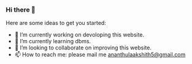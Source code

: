 ### Hi there 👋

<!--
**akshith6212/akshith6212** is a ✨ _special_ ✨ repository because its `README.md` (this file) appears on your GitHub profile.
-->
Here are some ideas to get you started:

- 🔭 I’m currently working on devoloping this website.
- 🌱 I’m currently learning dbms.
- 👯 I’m looking to collaborate on improving this website.
- 📫 How to reach me: please mail me ananthulaakshith5@gmail.com

<!--
- 🤔 I’m looking for help with 
- 💬 Ask me about ...
- 😄 Pronouns: ...
- ⚡ Fun fact: ...
-->
